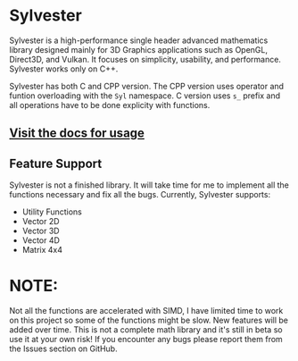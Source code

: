 # Sylvester

Sylvester is a high-performance single header advanced mathematics library designed
mainly for 3D Graphics applications such as OpenGL, Direct3D, and Vulkan. It focuses
on simplicity, usability, and performance. Sylvester works only on C++.

Sylvester has both C and CPP version. The CPP version uses operator and funtion overloading with the ```Syl``` namespace.
C version uses ```s_``` prefix and all operations have to be done explicity with functions.

## [Visit the docs for usage](https://github.com/xcatalyst/Sylvester/blob/master/docs/README.md)

## Feature Support
Sylvester is not a finished library. It will take time for me to implement all the functions 
necessary and fix all the bugs. Currently, Sylvester supports:
* Utility Functions
* Vector 2D
* Vector 3D
* Vector 4D
* Matrix 4x4

# NOTE:
Not all the functions are accelerated with SIMD, I have limited time to work on this
project so some of the functions might be slow. New features will be added over time.
This is not a complete math library and it's still in beta so use it at your own risk!
If you encounter any bugs please report them from the Issues section on GitHub.
